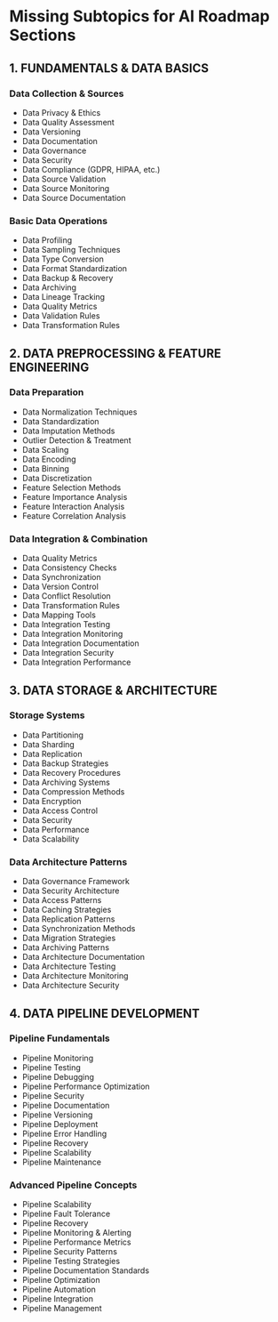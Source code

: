 # Missing Subtopics for AI Roadmap Sections

## 1. FUNDAMENTALS & DATA BASICS

### Data Collection & Sources
- Data Privacy & Ethics
- Data Quality Assessment
- Data Versioning
- Data Documentation
- Data Governance
- Data Security
- Data Compliance (GDPR, HIPAA, etc.)
- Data Source Validation
- Data Source Monitoring
- Data Source Documentation

### Basic Data Operations
- Data Profiling
- Data Sampling Techniques
- Data Type Conversion
- Data Format Standardization
- Data Backup & Recovery
- Data Archiving
- Data Lineage Tracking
- Data Quality Metrics
- Data Validation Rules
- Data Transformation Rules

## 2. DATA PREPROCESSING & FEATURE ENGINEERING

### Data Preparation
- Data Normalization Techniques
- Data Standardization
- Data Imputation Methods
- Outlier Detection & Treatment
- Data Scaling
- Data Encoding
- Data Binning
- Data Discretization
- Feature Selection Methods
- Feature Importance Analysis
- Feature Interaction Analysis
- Feature Correlation Analysis

### Data Integration & Combination
- Data Quality Metrics
- Data Consistency Checks
- Data Synchronization
- Data Version Control
- Data Conflict Resolution
- Data Transformation Rules
- Data Mapping Tools
- Data Integration Testing
- Data Integration Monitoring
- Data Integration Documentation
- Data Integration Security
- Data Integration Performance

## 3. DATA STORAGE & ARCHITECTURE

### Storage Systems
- Data Partitioning
- Data Sharding
- Data Replication
- Data Backup Strategies
- Data Recovery Procedures
- Data Archiving Systems
- Data Compression Methods
- Data Encryption
- Data Access Control
- Data Security
- Data Performance
- Data Scalability

### Data Architecture Patterns
- Data Governance Framework
- Data Security Architecture
- Data Access Patterns
- Data Caching Strategies
- Data Replication Patterns
- Data Synchronization Methods
- Data Migration Strategies
- Data Archiving Patterns
- Data Architecture Documentation
- Data Architecture Testing
- Data Architecture Monitoring
- Data Architecture Security

## 4. DATA PIPELINE DEVELOPMENT

### Pipeline Fundamentals
- Pipeline Monitoring
- Pipeline Testing
- Pipeline Debugging
- Pipeline Performance Optimization
- Pipeline Security
- Pipeline Documentation
- Pipeline Versioning
- Pipeline Deployment
- Pipeline Error Handling
- Pipeline Recovery
- Pipeline Scalability
- Pipeline Maintenance

### Advanced Pipeline Concepts
- Pipeline Scalability
- Pipeline Fault Tolerance
- Pipeline Recovery
- Pipeline Monitoring & Alerting
- Pipeline Performance Metrics
- Pipeline Security Patterns
- Pipeline Testing Strategies
- Pipeline Documentation Standards
- Pipeline Optimization
- Pipeline Automation
- Pipeline Integration
- Pipeline Management 
